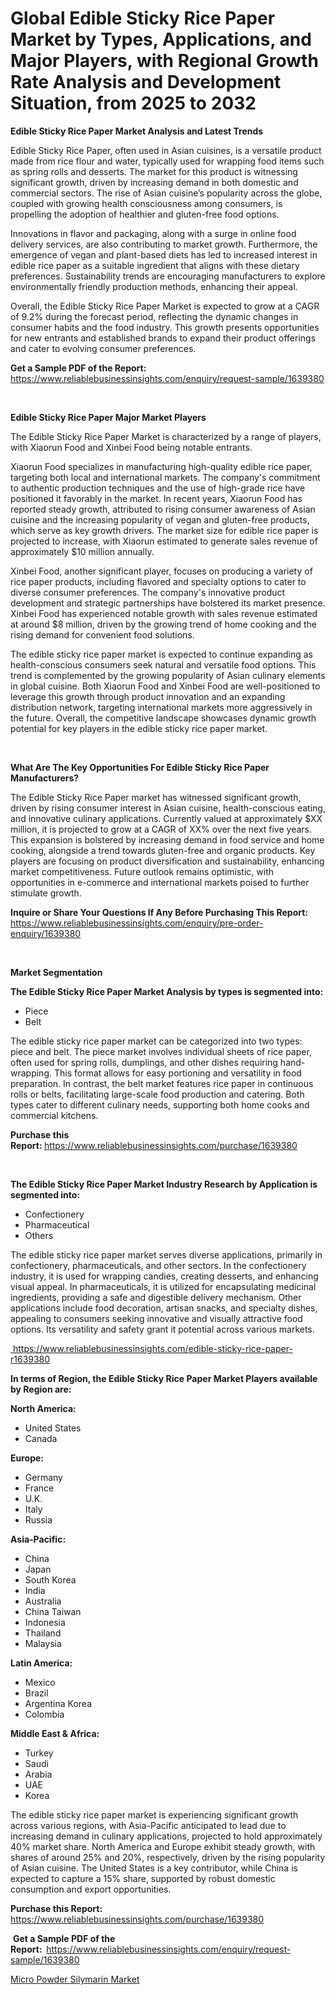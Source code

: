 <p><h1>Global Edible Sticky Rice Paper Market by Types, Applications, and Major Players, with Regional Growth Rate Analysis and Development Situation, from 2025 to 2032</h1></p><p><strong>Edible Sticky Rice Paper Market Analysis and Latest Trends</strong></p>
<p><p>Edible Sticky Rice Paper, often used in Asian cuisines, is a versatile product made from rice flour and water, typically used for wrapping food items such as spring rolls and desserts. The market for this product is witnessing significant growth, driven by increasing demand in both domestic and commercial sectors. The rise of Asian cuisine’s popularity across the globe, coupled with growing health consciousness among consumers, is propelling the adoption of healthier and gluten-free food options.</p><p>Innovations in flavor and packaging, along with a surge in online food delivery services, are also contributing to market growth. Furthermore, the emergence of vegan and plant-based diets has led to increased interest in edible rice paper as a suitable ingredient that aligns with these dietary preferences. Sustainability trends are encouraging manufacturers to explore environmentally friendly production methods, enhancing their appeal. </p><p>Overall, the Edible Sticky Rice Paper Market is expected to grow at a CAGR of 9.2% during the forecast period, reflecting the dynamic changes in consumer habits and the food industry. This growth presents opportunities for new entrants and established brands to expand their product offerings and cater to evolving consumer preferences.</p></p>
<p><strong>Get a Sample PDF of the Report:&nbsp;</strong> <a href="https://www.reliablebusinessinsights.com/enquiry/request-sample/1639380?utm_campaign=2296&utm_medium=2&utm_source=Github&utm_content=ia&utm_term=02042025&utm_id=edible-sticky-rice-paper">https://www.reliablebusinessinsights.com/enquiry/request-sample/1639380</a></p>
<p>&nbsp;</p>
<p><strong>Edible Sticky Rice Paper Major Market Players</strong></p>
<p><p>The Edible Sticky Rice Paper Market is characterized by a range of players, with Xiaorun Food and Xinbei Food being notable entrants. </p><p>Xiaorun Food specializes in manufacturing high-quality edible rice paper, targeting both local and international markets. The company's commitment to authentic production techniques and the use of high-grade rice have positioned it favorably in the market. In recent years, Xiaorun Food has reported steady growth, attributed to rising consumer awareness of Asian cuisine and the increasing popularity of vegan and gluten-free products, which serve as key growth drivers. The market size for edible rice paper is projected to increase, with Xiaorun estimated to generate sales revenue of approximately $10 million annually.</p><p>Xinbei Food, another significant player, focuses on producing a variety of rice paper products, including flavored and specialty options to cater to diverse consumer preferences. The company's innovative product development and strategic partnerships have bolstered its market presence. Xinbei Food has experienced notable growth with sales revenue estimated at around $8 million, driven by the growing trend of home cooking and the rising demand for convenient food solutions. </p><p>The edible sticky rice paper market is expected to continue expanding as health-conscious consumers seek natural and versatile food options. This trend is complemented by the growing popularity of Asian culinary elements in global cuisine. Both Xiaorun Food and Xinbei Food are well-positioned to leverage this growth through product innovation and an expanding distribution network, targeting international markets more aggressively in the future. Overall, the competitive landscape showcases dynamic growth potential for key players in the edible sticky rice paper market.</p></p>
<p>&nbsp;</p>
<p><strong>What Are The Key Opportunities For Edible Sticky Rice Paper Manufacturers?</strong></p>
<p><p>The Edible Sticky Rice Paper market has witnessed significant growth, driven by rising consumer interest in Asian cuisine, health-conscious eating, and innovative culinary applications. Currently valued at approximately $XX million, it is projected to grow at a CAGR of XX% over the next five years. This expansion is bolstered by increasing demand in food service and home cooking, alongside a trend towards gluten-free and organic products. Key players are focusing on product diversification and sustainability, enhancing market competitiveness. Future outlook remains optimistic, with opportunities in e-commerce and international markets poised to further stimulate growth.</p></p>
<p><strong>Inquire or Share Your Questions If Any Before Purchasing This Report:</strong> <a href="https://www.reliablebusinessinsights.com/enquiry/pre-order-enquiry/1639380?utm_campaign=2296&utm_medium=2&utm_source=Github&utm_content=ia&utm_term=02042025&utm_id=edible-sticky-rice-paper">https://www.reliablebusinessinsights.com/enquiry/pre-order-enquiry/1639380</a></p>
<p>&nbsp;</p>
<p><strong>Market Segmentation</strong></p>
<p><strong>The Edible Sticky Rice Paper Market Analysis by types is segmented into:</strong></p>
<p><ul><li>Piece</li><li>Belt</li></ul></p>
<p><p>The edible sticky rice paper market can be categorized into two types: piece and belt. The piece market involves individual sheets of rice paper, often used for spring rolls, dumplings, and other dishes requiring hand-wrapping. This format allows for easy portioning and versatility in food preparation. In contrast, the belt market features rice paper in continuous rolls or belts, facilitating large-scale food production and catering. Both types cater to different culinary needs, supporting both home cooks and commercial kitchens.</p></p>
<p><strong>Purchase this Report:&nbsp;</strong><a href="https://www.reliablebusinessinsights.com/purchase/1639380?utm_campaign=2296&utm_medium=2&utm_source=Github&utm_content=ia&utm_term=02042025&utm_id=edible-sticky-rice-paper">https://www.reliablebusinessinsights.com/purchase/1639380</a></p>
<p>&nbsp;</p>
<p><strong>The Edible Sticky Rice Paper Market Industry Research by Application is segmented into:</strong></p>
<p><ul><li>Confectionery</li><li>Pharmaceutical</li><li>Others</li></ul></p>
<p><p>The edible sticky rice paper market serves diverse applications, primarily in confectionery, pharmaceuticals, and other sectors. In the confectionery industry, it is used for wrapping candies, creating desserts, and enhancing visual appeal. In pharmaceuticals, it is utilized for encapsulating medicinal ingredients, providing a safe and digestible delivery mechanism. Other applications include food decoration, artisan snacks, and specialty dishes, appealing to consumers seeking innovative and visually attractive food options. Its versatility and safety grant it potential across various markets.</p></p>
<p><a href="https://www.reliablebusinessinsights.com/edible-sticky-rice-paper-r1639380?utm_campaign=2296&utm_medium=2&utm_source=Github&utm_content=ia&utm_term=02042025&utm_id=edible-sticky-rice-paper">&nbsp;https://www.reliablebusinessinsights.com/edible-sticky-rice-paper-r1639380</a></p>
<p><strong>In terms of Region, the Edible Sticky Rice Paper Market Players available by Region are:</strong></p>
<p>
    <p> <strong> North America: </strong>
        <ul>
            <li>United States</li>
            <li>Canada</li>
        </ul>
        </p> 
    <p> <strong> Europe: </strong>
        <ul>
            <li>Germany</li>
            <li>France</li>
            <li>U.K.</li>
            <li>Italy</li>
            <li>Russia</li>
        </ul>
        </p> 
    <p> <strong> Asia-Pacific: </strong>
        <ul>
            <li>China</li>
            <li>Japan</li>
            <li>South Korea</li>
            <li>India</li>
            <li>Australia</li>
            <li>China Taiwan</li>
            <li>Indonesia</li>
            <li>Thailand</li>
            <li>Malaysia</li>
        </ul>
        </p> 
    <p> <strong> Latin America: </strong>
        <ul>
            <li>Mexico</li>
            <li>Brazil</li>
            <li>Argentina Korea</li>
            <li>Colombia</li>
        </ul>
        </p> 
    <p> <strong> Middle East & Africa: </strong>
        <ul>
            <li>Turkey</li>
            <li>Saudi</li>
            <li>Arabia</li>
            <li>UAE</li>
            <li>Korea</li>
        </ul>
    </p>
    </p>
<p><p>The edible sticky rice paper market is experiencing significant growth across various regions, with Asia-Pacific anticipated to lead due to increasing demand in culinary applications, projected to hold approximately 40% market share. North America and Europe exhibit steady growth, with shares of around 25% and 20%, respectively, driven by the rising popularity of Asian cuisine. The United States is a key contributor, while China is expected to capture a 15% share, supported by robust domestic consumption and export opportunities.</p></p>
<p><strong>Purchase this Report: </strong><a href="https://www.reliablebusinessinsights.com/purchase/1639380?utm_campaign=2296&utm_medium=2&utm_source=Github&utm_content=ia&utm_term=02042025&utm_id=edible-sticky-rice-paper">https://www.reliablebusinessinsights.com/purchase/1639380</a></p>
<p>&nbsp;<strong>Get a Sample PDF of the Report:&nbsp;&nbsp;</strong><a href="https://www.reliablebusinessinsights.com/enquiry/request-sample/1639380?utm_campaign=2296&utm_medium=2&utm_source=Github&utm_content=ia&utm_term=02042025&utm_id=edible-sticky-rice-paper">https://www.reliablebusinessinsights.com/enquiry/request-sample/1639380</a></p>
<p><strong></strong></p>
<p><p><a href="https://github.com/tambraunrue691969/Market-Research-Report-List-1/blob/main/micro-powder-silymarin-market.md?utm_campaign=2296&utm_medium=2&utm_source=Github&utm_content=ia&utm_term=02042025&utm_id=edible-sticky-rice-paper">Micro Powder Silymarin Market</a></p></p>